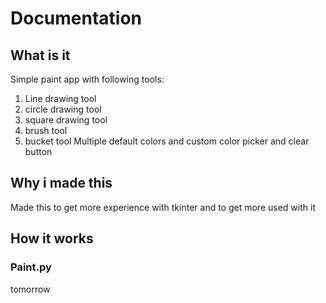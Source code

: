 # Documentation

## What is it
Simple paint app with following tools:
1. Line drawing tool
2. circle drawing tool
3. square drawing tool
4. brush tool
5. bucket tool
Multiple default colors and custom color picker and clear button

## Why i made this
Made this to get more experience with tkinter and to get more used with it

## How it works
### Paint.py
tomorrow
